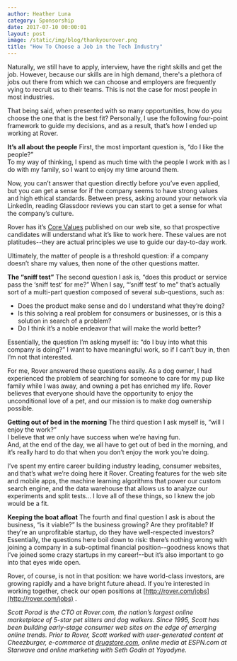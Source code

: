 ```yaml
---
author: Heather Luna
category: Sponsorship
date: 2017-07-10 00:00:01
layout: post
image: /static/img/blog/thankyourover.png
title: "How To Choose a Job in the Tech Industry"
---
```


Naturally, we still have to apply, interview, have the right skills and
get the job. However, because our skills are in high demand, there's a
plethora of jobs out there from which we can choose and employers are
frequently vying to recruit us to their teams.  This is not the case for
most people in most industries.

That being said, when presented with so many opportunities, how do you
choose the one that is the best fit?  Personally, I use the following
four-point framework to guide my decisions, and as a result, 
that’s how I ended up working at Rover.

**It’s all about the people**
First, the most important question is, “do I like the people?”  
To my way of thinking, I spend as much time with the people I work with
as I do with my family, so I want to enjoy my time around them.

Now, you can’t answer that question directly before you’ve even 
applied, but you can get a sense for if the company seems to have
strong values and high ethical standards.  Between press, asking around
your network via LinkedIn, reading Glassdoor reviews you can start
to get a sense for what the company’s culture.

Rover has it’s [Core Values](https://www.rover.com/core-values/) 
published on our web site, so that prospective candidates will
understand what it’s like to work here.  These values are not
platitudes--they are actual principles we use to guide our
day-to-day work.

Ultimately, the matter of people is a threshold question: 
if a company doesn’t share my values, then none of the other
questions matter.

**The “sniff test”**
The second question I ask is, “does this product or service pass
the ‘sniff test’ for me?”  When I say, “‘sniff test’ to me” that’s
actually sort of a multi-part question composed of several 
sub-questions, such as:

- Does the product make sense and do I understand what they’re doing?
- Is this solving a real problem for consumers or businesses, 
or is this a solution in search of a problem?
- Do I think it’s a noble endeavor that will make the world better?

Essentially, the question I’m asking myself is: 
“do I buy into what this company is doing?”  I want to have meaningful
work, so if I can’t buy in, then I’m not that interested.

For me, Rover answered these questions easily.  As a dog owner,
I had experienced the problem of searching for someone to care for
my pup like family while I was away, and owning a pet has enriched my
life.  Rover believes that everyone should have the opportunity to
enjoy the unconditional love of a pet, and our mission is to make dog
ownership possible.  

**Getting out of bed in the morning**
The third question I ask myself is, “will I enjoy the work?”  
I believe that we only have success when we’re having fun.  
And, at the end of the day, we all have to get out of bed in the
morning, and it’s really hard to do that when you don’t enjoy the work
you’re doing.

I’ve spent my entire career building industry leading, 
consumer websites, and that’s what we’re doing here it Rover.
Creating features for the web site and mobile apps, the machine
learning algorithms that power our custom search engine, and the data
warehouse that allows us to analyze our experiments and split tests...
I love all of these things, so I knew the job would be a fit.

**Keeping the boat afloat**
The fourth and final question I ask is about the business,
“is it viable?”  Is the business growing?  Are they profitable?
If they’re an unprofitable startup, do they have well-respected
investors?  Essentially, the questions here boil down to risk: there’s
nothing wrong with joining a company in a sub-optimal financial
position--goodness knows that I’ve joined some crazy startups in
my career!--but it’s also important to go into that eyes wide open.

Rover, of course, is not in that position: we have world-class
investors, are growing rapidly and a have bright future ahead.
If you’re interested in working together, check our open positions
at [http://rover.com/jobs](http://rover.com/jobs) .

*Scott Porad is the CTO at Rover.com, the nation’s largest online
marketplace of 5-star pet sitters and dog walkers. Since 1995, Scott
has been building early-stage consumer web sites on the edge of emerging
online trends.  Prior to Rover, Scott worked with user-generated
content at Cheezburger, e-commerce at
[drugstore.com](drugstore.com), online media at
ESPN.com at Starwave and online marketing with Seth Godin at Yoyodyne.*